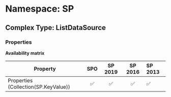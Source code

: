 # Namespace: SP

## Complex Type: ListDataSource

### Properties

**Availability matrix**

Property | SPO | SP 2019 | SP 2016 | SP 2013
----------|:---:|:-------:|:-------:|:-------
Properties (Collection(SP.KeyValue)) | ✅ | ✅ | ✅ | ✅
